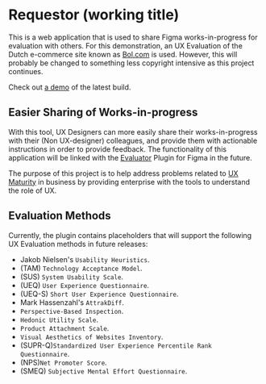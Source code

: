 # Requestor (working title)

This is a web application that is used to share Figma works-in-progress for evaluation with others. For this demonstration, an UX Evaluation of the Dutch e-commerce site known as [Bol.com](https://bol.com) is used. However, this will probably be changed to something less copyright intensive as this project continues.

Check out [a demo](https://ajgeel.github.io/requestor/) of the latest build.

## Easier Sharing of Works-in-progress

With this tool, UX Designers can more easily share their works-in-progress with their (Non UX-designer) colleagues, and provide them with actionable instructions in order to provide feedback. The functionality of this application will be linked with the [Evaluator](https://github.com/AJGeel/figma-sample-plugin) Plugin for Figma in the future.

The purpose of this project is to help address problems related to [UX Maturity](https://scholar.google.com/scholar?hl=en&as_sdt=0,5&q=ux+maturity) in business by providing enterprise with the tools to understand the role of UX.

## Evaluation Methods

Currently, the plugin contains placeholders that will support the following UX Evaluation methods in future releases:
* Jakob Nielsen's `Usability Heuristics`.
* (TAM) `Technology Acceptance Model`.
* (SUS) `System Usability Scale`.
* (UEQ) `User Experience Questionnaire`.
* (UEQ-S) `Short User Experience Questionnaire`.
* Mark Hassenzahl's `AttrakDiff`.
* `Perspective-Based Inspection`.
* `Hedonic Utility Scale`.
* `Product Attachment Scale`.
* `Visual Aesthetics of Websites Inventory`.
* (SUPR-Q)`Standardized User Experience Percentile Rank Questionnaire`.
* (NPS)`Net Promoter Score`.
* (SMEQ) `Subjective Mental Effort Questionnaire`.
